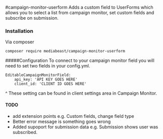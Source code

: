 #campaign-monitor-userform
Adds a custom field to UserForms which allows you to select a
list from campaign monitor, set custom fields and subscribe on submission.

### Installation
Via composer
```
composer require mediabeast/campaign-monitor-userform
```
#####Configuration
To connect to your campaign monitor field you will need to set two fields in your config.yml.
```
EditableCampaignMonitorField:
    api_key: 'API KEY GOES HERE'
    client_id: 'CLIENT ID GOES HERE'
```
^ These setting can be found in client settings area in Campaign Monitor.

#### TODO
+ add extension points e.g. Custom fields, change field type
+ Better error message is something goes wrong
+ Added supoport for submission data e.g. Submission shows user was subscribed.
